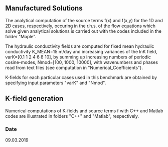 ## Manufactured Solutions
The analytical computation of the source terms f(x) and f(x,y) for the 1D and 2D cases, respectively, occuring in
the r.h.s. of the flow equations which solve given analytical solutions is carried out with the codes included in
the folder "Maple".

The hydraulic conductivity fields are computed for fixed mean hydraulic conductivity K_MEAN=15 m/day and increasing
variances of the lnK field, varK=[0.1 1 2 4 6 8 10], by summing up increasing numbers of periodic cosine-modes,
Nmod=[100, 1000, 10000], with wavenumbers and phases read from text files (see computation in "Numerical_Coefficients").

K-fields for each particular cases used in this benchmark are obtained by specifying input parameters "varK" and "Nmod".

## K-field generation
Numerical computations of K-fields and source terms f with C++ and Matlab codes are illustrated in folders "C++" and
"Matlab", respectively.

                 
### Date 
09.03.2019 


